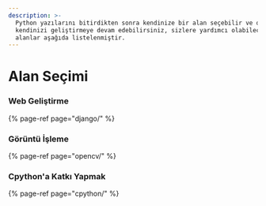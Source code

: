 ```yaml
---
description: >-
  Python yazılarını bitirdikten sonra kendinize bir alan seçebilir ve o alanda
  kendinizi geliştirmeye devam edebilirsiniz, sizlere yardımcı olabileceğim
  alanlar aşağıda listelenmiştir.
---
```


# Alan Seçimi

### Web Geliştirme

{% page-ref page="django/" %}

### Görüntü İşleme

{% page-ref page="opencv/" %}

### Cpython'a Katkı Yapmak

{% page-ref page="cpython/" %}



